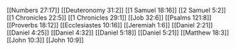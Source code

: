 [[Numbers 27:17]]
[[Deuteronomy 31:2]]
[[1 Samuel 18:16]]
[[2 Samuel 5:2]]
[[1 Chronicles 22:5]]
[[1 Chronicles 29:1]]
[[Job 32:6]]
[[Psalms 121:8]]
[[Proverbs 18:12]]
[[Ecclesiastes 10:16]]
[[Jeremiah 1:6]]
[[Daniel 2:21]]
[[Daniel 4:25]]
[[Daniel 4:32]]
[[Daniel 5:18]]
[[Daniel 5:21]]
[[Matthew 18:3]]
[[John 10:3]]
[[John 10:9]]
